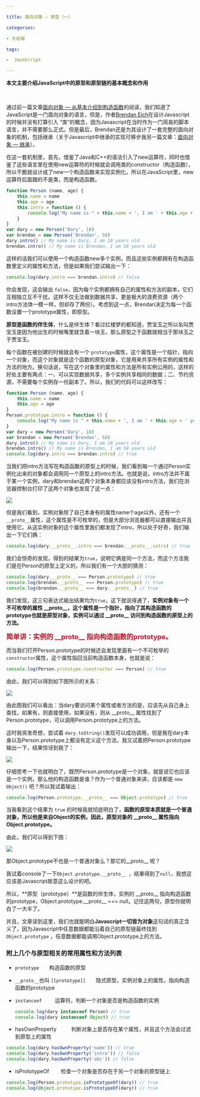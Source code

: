 ```yaml
---

title: 面向对象 — 原型（一）

categories:

- 大前端

tags:

-  JavaScript

---
```


**本文主要介绍JavaScript中的原型和原型链的基本概念和作用**

<br>

通过前一篇文章[面向对象 — 从基本介绍到构造函数](/2019/11/06/oop-01/ "面向对象 — 从基本介绍到构造函数")的阅读，我们知道了JavaScript是一门面向对象的语言，但是，作者[Brendan Eich](https://baike.baidu.com/item/Brendan%20Eich/561441 "https://baike.baidu.com/item/Brendan Eich/561441")在设计Javascript的时候并没有打算引入 “类”的概念，因为Javascript在当时作为一门简易的脚本语言，并不需要那么正式。但是最后，Brendan还是为其设计了一套完整的面向对象的机制，包括继承（关于Javascript中继承的实现可移步我另一篇文章：[面向对象 — 继承]()）。

在这一套机制里，首先，借鉴了Java和C++的语法引入了new运算符，同时也借鉴了这些语言里在使用new运算符的时候就会调用类的constructor（构造函数），所以干脆就设计成了new一个构造函数来实现实例化。所以在JavaScript里，new运算符后面跟的不是类，而是构造函数。

```javascript
function Person (name, age) {
    this.name = name
    this.age = age
    this.intro = function () {
        console.log("My name is " + this.name + ', I am ' + this.age + ' years old')
    }
}
var dary = new Person('Dary', 18)
var brendan = new Person('Brendan', 58)
dary.intro() // My name is Dary, I am 18 years old
brendan.intro() // My name is Brendan, I am 58 years old
```

这样的话我们可以使用一个构造函数new多个实例，而且这些实例都拥有在构造函数里定义的属性和方法，但是如果我们尝试输出一下：

```javascript
console.log(dary.intro === brendan.intro) // false
```

你会发现，这会输出 `false`，因为每个实例都拥有自己的属性和方法的副本，它们互相独立互不干扰。这样不仅无法做到数据共享，更是极大的浪费资源（两个intro方法体一模一样，但却存了两份）。考虑到这一点，Brendan决定为每一个函数设置一个prototype属性，即原型。

**原型是函数的伴生体**，什么是伴生体？看过红楼梦的都知道，贾宝玉之所以名叫贾宝玉是因为他出生的时候嘴里就含着一块玉，那么原型之于函数就相当于那块玉之于贾宝玉。

每个函数在被创建的时候就会有一个 `prototype`属性，这个属性是一个指针，指向一个对象，而这个对象就是这个函数的原型对象，它是用来共享所有实例的属性和方法的地方。换句话说，写在这个对象里的属性和方法是所有实例公用的，这样的好处主要有两点：一、可以实现数据共享，多个实例共享相同的数据；二、节约资源，不需要每个实例存一份副本了。所以，我们的代码可以这样改写：

```javascript
function Person (name, age) {
    this.name = name
    this.age = age
}
Person.prototype.intro = function () {
    console.log("My name is " + this.name + ', I am ' + this.age + ' years old')
}
var dary = new Person('Dary', 18)
var brendan = new Person('Brendan', 58)
dary.intro() // My name is Dary, I am 18 years old
brendan.intro() // My name is Brendan, I am 58 years old
console.log(dary.intro === brendan.intro) // true
```

当我们把intro方法写在构造函数的原型上的时候，我们看到每一个通过Person实例化出来的对象都会调用同一个原型上的intro方法。也就是说，intro方法并不属于某一个实例，dary和brendan这两个对象本身都应该没有intro方法，我们在浏览器控制台打印了这两个对象也发现了这一点：

![](/img/article/原型console截图.png)

但是我们看到，实例对象除了自己本身有的属性name个age以外，还有一个`__proto__`属性，这个属性是不可枚举的，但是大部分浏览器都可以直接输出并且使用它。从这实例对象的这个属性里我们都发现了intro，所以处于好奇，我们输出一下它们俩：

```javascript
console.log(dary.__proto__.intro === brendan.__proto__.intro) // true
```

我们会惊奇的发现，得到的结果为`true`，说明它俩是同一个方法，而这个方法我们是在Person的原型上定义的，所以我们有一个大胆的猜测：

```javascript
console.log(dary.__proto__ === Person.prototype) // true
console.log(brendan.__proto__ === Person.prototype) // true
console.log(brendan.__proto__ === dary.__proto__) // true
```

我们发现，这三句表达式输出结果均为`true`，这下就说得通了，**实例对象有一个不可枚举的属性 \_\_proto\_\_，这个属性是一个指针，指向了其构造函数的prototype也就是原型对象，实例可以通过 \_\_proto\_\_ 访问到构造函数的原型上的方法。**

<font color="#bf1827 " size=4>**简单讲：实例的 \_\_proto\_\_ 指向构造函数的prototype。**</font>

而当我们打开Person.prototype的时候还会发现里面有一个不可枚举的`constructor`属性，这个属性指回当前构造函数本身，也就是说：

```javascript
console.log(Person.prototype.constructor === Person) // true
```

由此，我们可以得到如下图所示的关系：

![](/img/article/原型示意图.png)

由此图我们可以看出：当dary要访问某个属性或者方法的是，应该先从自己身上查找，如果有，则直接使用，如果没有，则从 \_\_proto\_\_ 属性找到了Person.prototype，可以调用Person.prototype上的方法。

这时我突发奇想，尝试着 `dary.toString()`发现可以成功调用，但是我在dary本身以及Person.prototype上都没有定义这个方法，我又试着把Person.prototype输出一下，结果惊讶到我了：

![](/img/article/原型console截图2.png)

仔细思考一下也就明白了，既然Person.prototype是一个对象，就是说它也应该是一个实例，那么他的构造函数是谁？作为一个普通对象来讲，应该都是 `new Object()` 吧？所以我试着输出：

```javascript
console.log(Person.prototype.__proto__ === Object.prototype) // true
```

当我看到这个结果为 `true` 的时候我就彻底明白了，**函数的原型本质就是一个普通对象，所以他是来自Object的实例，因此，原型对象的 \_\_proto\_\_ 属性指向Object.prototype。**

由此，我们可以得到下图：

![](/img/article/原型链示意图.png)

那Object.prototype不也是一个普通对象么？那它的\_\_proto\_\_ 呢？

我试着console了一下`Object.prototype.__proto__ `，结果得到了`null`，我想这应该是Javascript故意这么设计的吧。

所以，**原型（prototype）**是函数的伴生体，实例的 \_\_proto\_\_  指向构造函数的prototype，Object.prototype.\_\_proto\_\_ === null。记住这两句，原型你就明白了一大半了。

并且，文章读到这里，我们也就能明白**Javascript一切皆为对象**这句话的真正含义了，因为Javascript中任意数据都能沿着自己的原型链最终找到`Object.prototype` ，任意数据都能调用Object.prototype上的方法。



### 附上几个与原型相关的常用属性和方法列表

+ `prototype` &nbsp;&nbsp;&nbsp;&nbsp;&nbsp;&nbsp;构造函数的原型

+ `__proto__`也叫 `[[prototype]]`     &nbsp;&nbsp;&nbsp;&nbsp;&nbsp; 隐式原型，实例对象上的属性，指向构造函数的prototype

+ `instanceof` &nbsp;&nbsp;&nbsp;&nbsp;&nbsp;&nbsp;&nbsp;&nbsp;运算符，判断一个对象是否是构造函数的实例

  ```javascript
  console.log(dary instanceof Person) // true
  console.log(dary instanceof Object) // true
  ```

+   hasOwnProperty   &nbsp;&nbsp;&nbsp;&nbsp;&nbsp;&nbsp;&nbsp;&nbsp;  判断对象上是否存在某个属性，并且这个方法会过滤到原型上的属性

  ```javascript
  console.log(dary.hasOwnProperty('name')) // true
  console.log(dary.hasOwnProperty('intro')) // false
  console.log(dary.hasOwnProperty('abc')) // false
  ```

+   isPrototypeOf&nbsp;&nbsp;&nbsp;&nbsp;&nbsp;&nbsp;&nbsp;&nbsp;检查一个对象是否存在于另一个对象的原型链上

  ```javascript
  console.log(Person.prototype.isPrototypeOf(dary)) // true
  console.log(Object.prototype.isPrototypeOf(dary)) // true
  ```

  